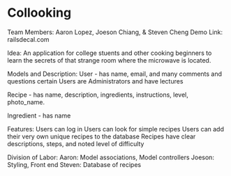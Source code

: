 Collooking
==========

Team Members: Aaron Lopez, Joeson Chiang, & Steven Cheng
Demo Link: railsdecal.com

Idea: An application for college stuents and other cooking beginners to learn the secrets of that strange room where the microwave is located.

Models and Description:
User - has name, email, and many comments and questions
certain Users are Administrators and have lectures

Recipe - has name, description, ingredients, instructions, level, photo_name.

Ingredient - has name

Features:
Users can log in
Users can look for simple recipes
Users can add their very own unique recipes to the database
Recipes have clear descriptions, steps, and noted level of difficulty

Division of Labor:
Aaron: Model associations, Model controllers
Joeson: Styling, Front end
Steven: Database of recipes
